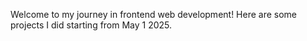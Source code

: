 Welcome to my journey in frontend web development! Here are some projects I did starting from May 1 2025.
